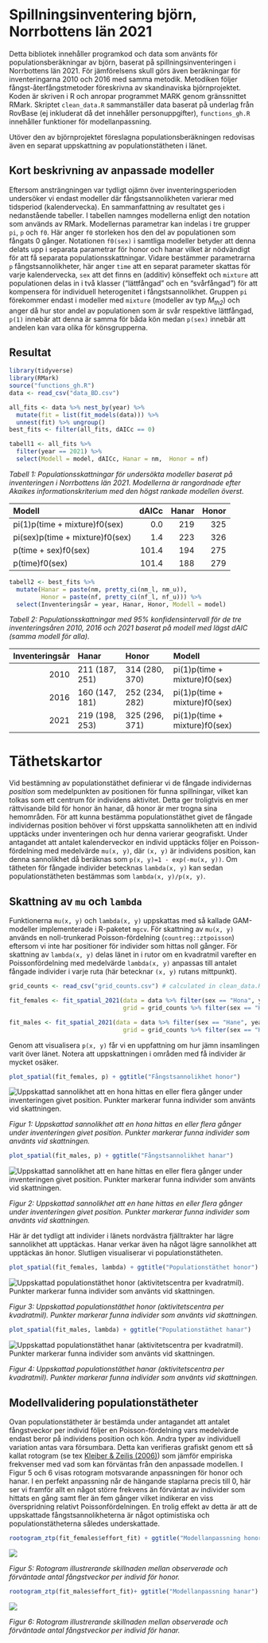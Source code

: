 Spillningsinventering björn, Norrbottens län 2021
================

Detta bibliotek innehåller programkod och data som använts för
populationsberäkningar av björn, baserat på spillningsinventeringen i
Norrbottens län 2021. För jämförelsens skull görs även beräkningar för
inventeringarna 2010 och 2016 med samma metodik. Metodiken följer
fångst-återfångstmetoder föreskrivna av skandinaviska björnprojektet.
Koden är skriven i R och anropar programmet MARK genom gränssnittet
RMark. Skriptet `clean_data.R` sammanställer data baserat på underlag
från RovBase (ej inkluderat då det innehåller personuppgifter),
`functions_gh.R` innehåller funktioner för modellanpassning.

Utöver den av björnprojektet föreslagna populationsberäkningen redovisas
även en separat uppskattning av populationstätheten i länet.

## Kort beskrivning av anpassade modeller

Eftersom ansträngningen var tydligt ojämn över inventeringsperioden
undersöker vi endast modeller där fångstsannolikheten varierar med
tidsperiod (kalendervecka). En sammanfattning av resultatet ges i
nedanstående tabeller. I tabellen namnges modellerna enligt den notation
som används av RMark. Modellernas parametrar kan indelas i tre grupper
`pi`, `p` och `f0`. Här anger `f0` storleken hos den del av populationen
som fångats 0 gånger. Notationen `f0(sex)` i samtliga modeller betyder
att denna delats upp i separata parametrar för honor och hanar vilket är
nödvändigt för att få separata populationsskattningar. Vidare bestämmer
parametrarna `p` fångstsannolikheter, här anger `time` att en separat
parameter skattas för varje kalendervecka, `sex` att det finns en
(additiv) könseffekt och `mixture` att populationen delas in i två
klasser (“lättfångad” och en “svårfångad”) för att kompensera för
individuell heterogenitet i fångstsannolikhet. Gruppen `pi` förekommer
endast i modeller med `mixture` (modeller av typ *M<sub>th2</sub>*) och
anger då hur stor andel av populationen som är svår respektive
lättfångad, `p(1)` innebär att denna är samma för båda kön medan
`p(sex)` innebär att andelen kan vara olika för könsgrupperna.

## Resultat

``` r
library(tidyverse)
library(RMark)
source("functions_gh.R")
data <- read_csv("data_BD.csv")
```

``` r
all_fits <- data %>% nest_by(year) %>% 
  mutate(fit = list(fit_models(data))) %>% 
  unnest(fit) %>% ungroup()
best_fits <- filter(all_fits, dAICc == 0)

tabell1 <- all_fits %>% 
  filter(year == 2021) %>% 
  select(Modell = model, dAICc, Hanar = nm,  Honor = nf) 
```

*Tabell 1: Populationsskattningar för undersökta modeller baserat på
inventeringen i Norrbottens län 2021. Modellerna är rangordnade efter
Akaikes informationskriterium med den högst rankade modellen överst.*

| Modell                          | dAICc | Hanar | Honor |
|:--------------------------------|------:|------:|------:|
| pi(1)p(time + mixture)f0(sex)   |   0.0 |   219 |   325 |
| pi(sex)p(time + mixture)f0(sex) |   1.4 |   223 |   326 |
| p(time + sex)f0(sex)            | 101.4 |   194 |   275 |
| p(time)f0(sex)                  | 101.4 |   188 |   279 |

``` r
tabell2 <- best_fits %>% 
  mutate(Hanar = paste(nm, pretty_ci(nm_l, nm_u)),
         Honor = paste(nf, pretty_ci(nf_l, nf_u))) %>% 
  select(Inventeringsår = year, Hanar, Honor, Modell = model)
```

*Tabell 2: Populationsskattningar med 95% konfidensintervall för de tre
inventeringsåren 2010, 2016 och 2021 baserat på modell med lägst dAIC
(samma modell för alla).*

| Inventeringsår | Hanar          | Honor          | Modell                        |
|---------------:|:---------------|:---------------|:------------------------------|
|           2010 | 211 (187, 251) | 314 (280, 370) | pi(1)p(time + mixture)f0(sex) |
|           2016 | 160 (147, 181) | 252 (234, 282) | pi(1)p(time + mixture)f0(sex) |
|           2021 | 219 (198, 253) | 325 (296, 371) | pi(1)p(time + mixture)f0(sex) |

# Täthetskartor

Vid bestämning av populationstäthet definierar vi de fångade
individernas *position* som medelpunkten av positionen för funna
spillningar, vilket kan tolkas som ett centrum för individens aktivitet.
Detta ger troligtvis en mer rättvisande bild för honor än hanar, då
honor är mer trogna sina hemområden. För att kunna bestämma
populationstäthet givet de fångade individernas position behöver vi
först uppskatta sannolikheten att en individ upptäcks under
inventeringen och hur denna varierar geografiskt. Under antagandet att
antalet kalenderveckor en individ upptäcks följer en Poisson-fördelning
med medelvärde `mu(x, y)`, där `(x, y)` är individens position, kan
denna sannolikhet då beräknas som `p(x, y)=1 - exp(-mu(x, y))`. Om
tätheten för fångade individer betecknas `lambda(x, y)` kan sedan
populationstätheten bestämmas som `lambda(x, y)/p(x, y)`.

## Skattning av `mu` och `lambda`

Funktionerna `mu(x, y)` och `lambda(x, y)` uppskattas med så kallade
GAM-modeller implementerade i R-paketet `mgcv`. För skattning av
`mu(x, y)` används en noll-trunkerad Poisson-fördelning
(`countreg::ztpoisson`) eftersom vi inte har positioner för individer
som hittas noll gånger. För skattning av `lambda(x, y)` delas länet in i
rutor om en kvadratmil varefter en Poissonfördelning med medelvärde
`lambda(x, y)` anpassas till antalet fångade individer i varje ruta (här
betecknar `(x, y)` rutans mittpunkt).

``` r
grid_counts <- read_csv("grid_counts.csv") # calculated in clean_data.R

fit_females <- fit_spatial_2021(data = data %>% filter(sex == "Hona", year == 2021),
                                grid = grid_counts %>% filter(sex == "Hona", year == 2021))

fit_males <- fit_spatial_2021(data = data %>% filter(sex == "Hane", year == 2021),
                                grid = grid_counts %>% filter(sex == "Hane", year == 2021))
```

Genom att visualisera `p(x, y)` får vi en uppfattning om hur jämn
insamlingen varit över länet. Notera att uppskattningen i områden med få
individer är mycket osäker.

``` r
plot_spatial(fit_females, p) + ggtitle("Fångstsannolikhet honor")
```

![Uppskattad sannolikhet att en hona hittas en eller flera gånger under
inventeringen givet position. Punkter markerar funna individer som
använts vid skattningen.](README_files/figure-gfm/unnamed-chunk-7-1.png)

*Figur 1: Uppskattad sannolikhet att en hona hittas en eller flera
gånger under inventeringen givet position. Punkter markerar funna
individer som använts vid skattningen.*

``` r
plot_spatial(fit_males, p) + ggtitle("Fångstsannolikhet hanar")
```

![Uppskattad sannolikhet att en hane hittas en eller flera gånger under
inventeringen givet position. Punkter markerar funna individer som
använts vid skattningen.](README_files/figure-gfm/unnamed-chunk-8-1.png)

*Figur 2: Uppskattad sannolikhet att en hane hittas en eller flera
gånger under inventeringen givet position. Punkter markerar funna
individer som använts vid skattningen.*

Här är det tydligt att individer i länets nordvästra fjälltrakter har
lägre sannolikhet att upptäckas. Hanar verkar även ha något lägre
sannolikhet att upptäckas än honor. Slutligen visualiserar vi
populationstätheten.

``` r
plot_spatial(fit_females, lambda) + ggtitle("Populationstäthet honor")
```

![Uppskattad populationstäthet honor (aktivitetscentra per kvadratmil).
Punkter markerar funna individer som använts vid
skattningen.](README_files/figure-gfm/unnamed-chunk-9-1.png)

*Figur 3: Uppskattad populationstäthet honor (aktivitetscentra per
kvadratmil). Punkter markerar funna individer som använts vid
skattningen.*

``` r
plot_spatial(fit_males, lambda) + ggtitle("Populationstäthet hanar")
```

![Uppskattad populationstäthet hanar (aktivitetscentra per kvadratmil).
Punkter markerar funna individer som använts vid
skattningen.](README_files/figure-gfm/unnamed-chunk-10-1.png)

*Figur 4: Uppskattad populationstäthet hanar (aktivitetscentra per
kvadratmil). Punkter markerar funna individer som använts vid
skattningen.*

## Modellvalidering populationstätheter

Ovan populationstätheter är bestämda under antagandet att antalet
fångstveckor per individ följer en Poisson-fördelning vars medelvärde
endast beror på individens position och kön. Andra typer av individuell
variation antas vara försumbara. Detta kan verifieras grafiskt genom ett
så kallat rotogram (se tex [Kleiber & Zeilis
(2006)](https://arxiv.org/pdf/1605.01311.pdf)) som jämför empiriska
frekvenser med vad som kan förväntas från den anpassade modellen. I
Figur 5 och 6 visas rotogram motsvarande anpassningen för honor och
hanar. I en perfekt anpassning når de hängande staplarna precis till 0,
här ser vi framför allt en något större frekvens än förväntat av
individer som hittats en gång samt fler än fem gånger vilket indikerar
en viss överspridning relativt Poissonfördelningen. En trolig effekt av
detta är att de uppskattade fångstsannolikheterna är något optimistiska
och populationstätheterna således underskattade.

``` r
rootogram_ztp(fit_females$effort_fit) + ggtitle("Modellanpassning honor")
```

![](README_files/figure-gfm/unnamed-chunk-11-1.png)<!-- -->

*Figur 5: Rotogram illustrerande skillnaden mellan observerade och
förväntade antal fångstveckor per individ för honor.*

``` r
rootogram_ztp(fit_males$effort_fit)+ ggtitle("Modellanpassning hanar")
```

![](README_files/figure-gfm/unnamed-chunk-12-1.png)<!-- -->

*Figur 6: Rotogram illustrerande skillnaden mellan observerade och
förväntade antal fångstveckor per individ för hanar.*
